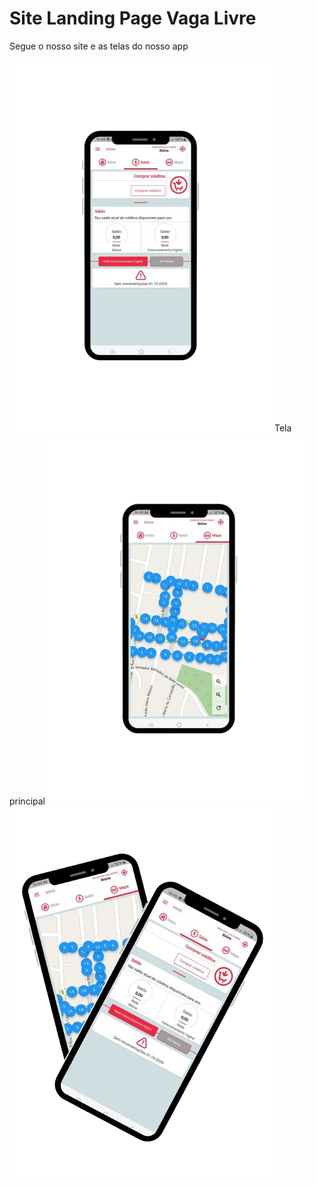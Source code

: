 # Site Landing Page Vaga Livre

Segue o nosso site e as telas do nosso app


![foto-tela-principal](tela.png) Tela principal
![foto-Mapa](tela-mapa.png)
![foto-das-telas](foto-telas.png)
